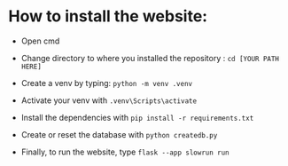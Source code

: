 # How to install the website:

- Open cmd

- Change directory to where you installed the repository : `cd [YOUR PATH HERE]`

- Create a venv by typing: `python -m venv .venv`

- Activate your venv with `.venv\Scripts\activate`

- Install the dependencies with `pip install -r requirements.txt`

- Create or reset the database with `python createdb.py` 

- Finally, to run the website, type `flask --app slowrun run`
